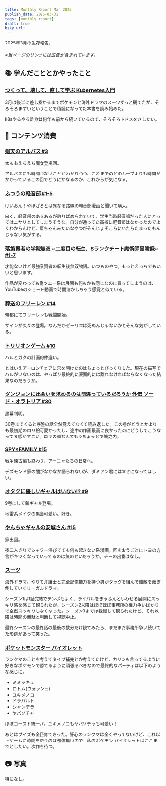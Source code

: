 ```yaml
---
title: Monthly Report Mar 2025
publish_date: 2025-03-31
tags: [monthly_report]
draft: true
bsky_url: 
---
```


2025年3月の生存報告。

###### ※当ページのリンクには広告が含まれています。

## 📚 学んだこととかやったこと

### [つくって、壊して、直して学ぶ Kubernetes入門](https://amzn.to/4c22Caf)

3月は後半に差し掛かるまでポケモンと海外ドラマのスーツずっと観てたが、そろそろまずいということで積読になってた本書を読み始めた。

k8sやるやる詐欺は何年も前から続いているので、そろそろトドメをさしたい。

## 👾 コンテンツ消費

### [廻天のアルバス #3](https://amzn.to/4hCH4SR)

太ももえちえち魔女登場回。

アルバスにも時間がないことがわかりつつ、これまでのどのループよりも時間がかかっているこの回でどうにかなるのか、これからが気になる。

### [ふつうの軽音部 #1-5](https://amzn.to/4iuLEUw)

けいおん！やぼざろとは異なる路線の軽音部漫画と聞いて購入。

曰く、軽音部のあるあるが散りばめられていて、学生当時軽音部だった人にとってはニヤリとしてしまうそうな。自分が通ってた高校に軽音部はなかったのでよくわからんけど、厘ちゃんみたいなやつがそんじょそこらにいたらたまったもんじゃない気がする。

### [落第賢者の学院無双 \~二度目の転生、Sランクチート魔術師冒険録\~ #1-7](https://amzn.to/4bTiHz2)

才能ないけど最強系賢者の転生後無双物語。いつものやつ。もっとえっちでもいいと思います。

作品が変わっても俺ツエー系は展開も何もかも同じなのに買ってしまうのは、YouTubeのショート動画で時間溶かしちゃう感覚と似ている。

### [葬送のフリーレン #14](https://amzn.to/41NCI5o)

帝都にてフリーレンも戦闘開始。

ザインが久々の登場。なんだかゼーリエは死ぬんじゃないかとそんな気がしている。

### [トリリオンゲーム #10](https://amzn.to/4c2a19x)

ハルとガクの計画的仲違い。

とはいえアーロンチェアに穴を開けたのはちょっとびっくりした。現在の描写でハルがいないのは、やっぱり最終的に表面的には離れなければならなくなった結果なのだろうか。

### [ダンジョンに出会いを求めるのは間違っているだろうか 外伝 ソード・オラトリア #30](https://amzn.to/41NCwmG)

黒幕判明。

30卷までくると序盤の話全然覚えてなくて読み返した。この巻がどうとかよりも最初期のロリ絵可愛かったし、途中の作画最高に良かったのにどうしてこうなってる感がすごい。ロキの顔なんてもうちょっとで城之内。

### [SPY×FAMILY #15](https://amzn.to/4iCmdR2)

戦争懐古編も終わり、アーニャたちの日常へ。

デズモンド家の闇がなかなか語られないが、ダミアン君には幸せになってほしい。

### [オタクに優しいギャルはいない!? #9](https://amzn.to/4iAN4Nk)

9卷にして新ギャル登場。

地雷系メイクの黒髪可愛い。好き。

### [やんちゃギャルの安城さん #15](https://amzn.to/4iDOt5B)

家出回。

夜二人きりでシャワー浴びてても何も起きない系漫画。回をおうごとにトヨの方言がキツくなっていってるのは気のせいだろうか。チーの出番はなし。

### [スーツ](https://video.unext.jp/?td=SID0021186)

海外ドラマ。やりて弁護士と完全記憶能力を持つ男がタッグを組んで難敵を薙ぎ倒していくリーガルドラマ。

シーズン1は1話完結でテンポもよく、ライバルをぎゃふんといわせる展開にスッキリ感を感じて観られたが、シーズン2以降はほぼほぼ事務所の権力争いばかりで全然スッキリしなくなった。シーズン3までは我慢して観られたけど、それ以降は時間の無駄と判断して視聴中止。

最終シーズンの最終話の最後の数分だけ観てみたら、まだまだ事務所争い続いてた形跡があって笑った。

### [ポケットモンスター バイオレット](https://www.pokemon.co.jp/ex/sv_dlc/ja/)

ランクマのことを考えてタイプ補完とか考えてたけど、カリンも言ってるように好きなポケモンで勝てるように頑張るべきなので最終的なパーティは以下のような感じに。

- ミミッキュ
- ロトム(ウォッシュ)
- ユキメノコ
- ドラパルト
- シャンデラ
- ヤバソチャ

ほぼゴースト統一パ。ユキメノコもヤバソチャも可愛い！

あとはブイズも全匹育てきった。肝心のランクマは全くやってないけど、これ以上ゲームに時間を使うのは勿体無いので、私のポケモン バイオレットはここまでとしたい。次作を待つ。

## 📷 写真

特になし。
